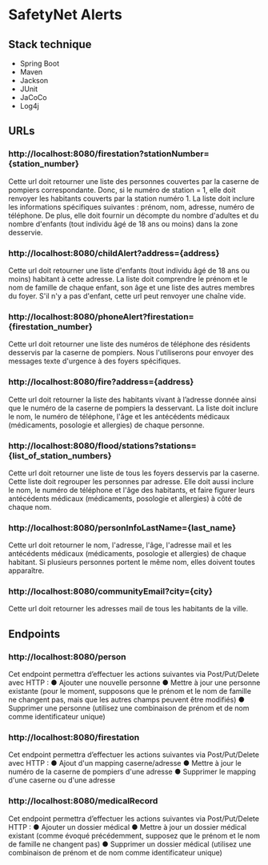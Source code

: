 # SafetyNet Alerts

## Stack technique

- Spring Boot
- Maven
- Jackson
- JUnit
- JaCoCo
- Log4j

## URLs

### http://localhost:8080/firestation?stationNumber={station_number}
Cette url doit retourner une liste des personnes couvertes par la caserne de pompiers
correspondante. Donc, si le numéro de station = 1, elle doit renvoyer les habitants
couverts par la station numéro 1. La liste doit inclure les informations spécifiques
suivantes : prénom, nom, adresse, numéro de téléphone. De plus, elle doit fournir un
décompte du nombre d'adultes et du nombre d'enfants (tout individu âgé de 18 ans ou
moins) dans la zone desservie.

### http://localhost:8080/childAlert?address={address}
Cette url doit retourner une liste d'enfants (tout individu âgé de 18 ans ou moins)
habitant à cette adresse. La liste doit comprendre le prénom et le nom de famille de
chaque enfant, son âge et une liste des autres membres du foyer. S'il n'y a pas
d'enfant, cette url peut renvoyer une chaîne vide.

### http://localhost:8080/phoneAlert?firestation={firestation_number}
Cette url doit retourner une liste des numéros de téléphone des résidents desservis
par la caserne de pompiers. Nous l'utiliserons pour envoyer des messages texte
d'urgence à des foyers spécifiques.

### http://localhost:8080/fire?address={address}
Cette url doit retourner la liste des habitants vivant à l’adresse donnée ainsi que le
numéro de la caserne de pompiers la desservant. La liste doit inclure le nom, le
numéro de téléphone, l'âge et les antécédents médicaux (médicaments, posologie et
allergies) de chaque personne.

### http://localhost:8080/flood/stations?stations={list_of_station_numbers}
Cette url doit retourner une liste de tous les foyers desservis par la caserne. Cette
liste doit regrouper les personnes par adresse. Elle doit aussi inclure le nom, le
numéro de téléphone et l'âge des habitants, et faire figurer leurs antécédents
médicaux (médicaments, posologie et allergies) à côté de chaque nom.

### http://localhost:8080/personInfoLastName={last_name}
Cette url doit retourner le nom, l'adresse, l'âge, l'adresse mail et les antécédents
médicaux (médicaments, posologie et allergies) de chaque habitant. Si plusieurs
personnes portent le même nom, elles doivent toutes apparaître.

### http://localhost:8080/communityEmail?city={city}
Cette url doit retourner les adresses mail de tous les habitants de la ville.

## Endpoints

### http://localhost:8080/person
Cet endpoint permettra d’effectuer les actions suivantes via Post/Put/Delete avec
HTTP :
● Ajouter une nouvelle personne
● Mettre à jour une personne existante (pour le moment, supposons que le
prénom et le nom de famille ne changent pas, mais que les autres champs
peuvent être modifiés)
● Supprimer une personne (utilisez une combinaison de prénom et de nom
comme identificateur unique)

### http://localhost:8080/firestation
Cet endpoint permettra d’effectuer les actions suivantes via Post/Put/Delete avec
HTTP :
● Ajout d'un mapping caserne/adresse
● Mettre à jour le numéro de la caserne de pompiers d'une adresse
● Supprimer le mapping d'une caserne ou d'une adresse

### http://localhost:8080/medicalRecord
Cet endpoint permettra d’effectuer les actions suivantes via Post/Put/Delete HTTP :
● Ajouter un dossier médical
● Mettre à jour un dossier médical existant (comme évoqué précédemment,
supposez que le prénom et le nom de famille ne changent pas)
● Supprimer un dossier médical (utilisez une combinaison de prénom et de nom
comme identificateur unique)